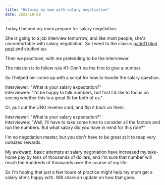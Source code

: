 ```yaml
---
title: "Helping my mom with salary negotiation"
date: 2023-10-08
---
```


Today I helped my mom prepare for salary negotiation.

She is going to a job interview tomorrow, and like most people, she's uncomfortable with salary negotiation. So I went to the classic [patio11 blog post](https://www.kalzumeus.com/2012/01/23/salary-negotiation/) and studied up.

Then we practiced, with me pretending to be the interviewer.

The mission is to follow rule #1: Don't be the first to give a number.

So I helped her come up with a script for how to handle the salary question.

Interviewer: "What is your salary expectation?"  
Interviewee: "I'd be happy to talk numbers, but first I'd like to focus on seeing whether this is a great fit for both of us."

Or, pull out the UNO reverse card, and flip it back on them.

Interviewer: "What is your salary expectation?"  
Interviewee: "Well, I'll have to take some time to consider all the factors and run the numbers. But what salary did you have in mind for this role?"

I'm no negotiation master, but you don't have to be great at it to reap very outsized rewards.

My awkward, basic attempts at salary negotiation have increased my take-home pay by tens of thousands of dollars, and I'm sure that number will reach the hundreds of thousands over the course of my life.

So I'm hoping that just a few hours of practice might help my mom get a salary she's happy with. Will share an update on how that goes.

